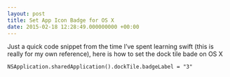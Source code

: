 ```yaml
---
layout: post
title: Set App Icon Badge for OS X
date: 2015-02-18 12:28:49.000000000 +00:00
---
```


Just a quick code snippet from the time I’ve spent learning swift (this is really for my own reference), here is how to set the dock tile bade on OS X

`NSApplication.sharedApplication().dockTile.badgeLabel = "3"`


